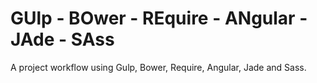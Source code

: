 GUlp - BOwer - REquire - ANgular - JAde - SAss
============

A project workflow using Gulp, Bower, Require, Angular, Jade and Sass.
